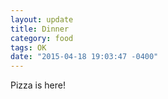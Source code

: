 ```yaml
---
layout: update
title: Dinner
category: food
tags: OK
date: "2015-04-18 19:03:47 -0400"
---
```


Pizza is here!
